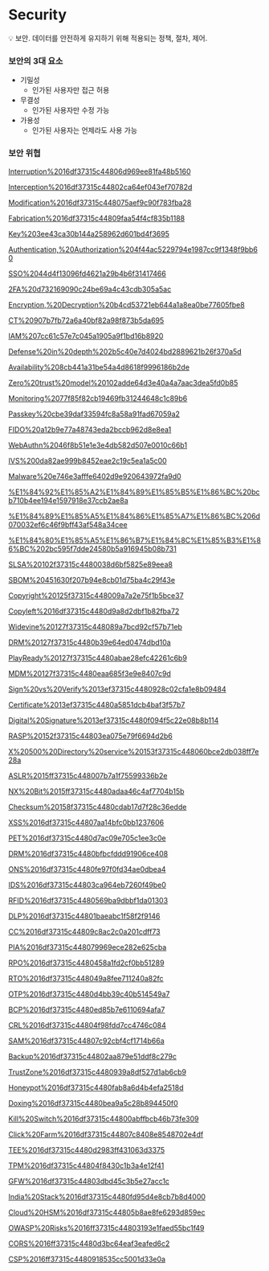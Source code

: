 # Security

<aside>
💡 보안.
데이터를 안전하게 유지하기 위해 적용되는 정책, 절차, 제어.

</aside>

### 보안의 3대 요소

- 기밀성
    - 인가된 사용자만 접근 허용
- 무결성
    - 인가된 사용자만 수정 가능
- 가용성
    - 인가된 사용자는 언제라도 사용 가능

### 보안 위협

[Interruption%2016df37315c44806d969ee81fa48b5160](Interruption%2016df37315c44806d969ee81fa48b5160)

[Interception%2016df37315c44802ca64ef043ef70782d](Interception%2016df37315c44802ca64ef043ef70782d)

[Modification%2016df37315c448075aef9c90f783fba28](Modification%2016df37315c448075aef9c90f783fba28)

[Fabrication%2016df37315c44809faa54f4cf835b1188](Fabrication%2016df37315c44809faa54f4cf835b1188)

[Key%203ee43ca30b144a258962d601bd4f3695](Key%203ee43ca30b144a258962d601bd4f3695)

[Authentication,%20Authorization%204f44ac5229794e1987cc9f1348f9bb60](Authentication,%20Authorization%204f44ac5229794e1987cc9f1348f9bb60)

[SSO%2044d4f13096fd4621a29b4b6f31417466](SSO%2044d4f13096fd4621a29b4b6f31417466)

[2FA%20d732169090c24be69a4c43cdb305a5ac](2FA%20d732169090c24be69a4c43cdb305a5ac)

[Encryption,%20Decryption%20b4cd53721eb644a1a8ea0be77605fbe8](Encryption,%20Decryption%20b4cd53721eb644a1a8ea0be77605fbe8)

[CT%20907b7fb72a6a40bf82a98f873b5da695](CT%20907b7fb72a6a40bf82a98f873b5da695)

[IAM%207cc61c57e7c045a1905a9f1bd16b8920](IAM%207cc61c57e7c045a1905a9f1bd16b8920)

[Defense%20in%20depth%202b5c40e7d4024bd2889621b26f370a5d](Defense%20in%20depth%202b5c40e7d4024bd2889621b26f370a5d)

[Availability%208cb441a31be54a4d8618f9996186b2de](Availability%208cb441a31be54a4d8618f9996186b2de)

[Zero%20trust%20model%20102adde64d3e40a4a7aac3dea5fd0b85](Zero%20trust%20model%20102adde64d3e40a4a7aac3dea5fd0b85)

[Monitoring%2077f85f82cb19469fb31244648c1c89b6](Monitoring%2077f85f82cb19469fb31244648c1c89b6)

[Passkey%20cbe39daf33594fc8a58a91fad67059a2](Passkey%20cbe39daf33594fc8a58a91fad67059a2)

[FIDO%20a12b9e77a48743eda2bccb962d8e8ea1](FIDO%20a12b9e77a48743eda2bccb962d8e8ea1)

[WebAuthn%2046f8b51e1e3e4db582d507e0010c66b1](WebAuthn%2046f8b51e1e3e4db582d507e0010c66b1)

[IVS%200da82ae999b8452eae2c19c5ea1a5c00](IVS%200da82ae999b8452eae2c19c5ea1a5c00)

[Malware%20e746e3afffe6402d9e920643972fa9d0](Malware%20e746e3afffe6402d9e920643972fa9d0)

[%E1%84%92%E1%85%A2%E1%84%89%E1%85%B5%E1%86%BC%20bcb710b4ee194e1597918e37ccb2ae8a](%E1%84%92%E1%85%A2%E1%84%89%E1%85%B5%E1%86%BC%20bcb710b4ee194e1597918e37ccb2ae8a)

[%E1%84%89%E1%85%A5%E1%84%86%E1%85%A7%E1%86%BC%206d070032ef6c46f9bff43af548a34cee](%E1%84%89%E1%85%A5%E1%84%86%E1%85%A7%E1%86%BC%206d070032ef6c46f9bff43af548a34cee)

[%E1%84%80%E1%85%A5%E1%86%B7%E1%84%8C%E1%85%B3%E1%86%BC%202bc595f7dde24580b5a916945b08b731](%E1%84%80%E1%85%A5%E1%86%B7%E1%84%8C%E1%85%B3%E1%86%BC%202bc595f7dde24580b5a916945b08b731)

[SLSA%20102f37315c4480038d6bf5825e89eea8](SLSA%20102f37315c4480038d6bf5825e89eea8)

[SBOM%20451630f207b94e8cb01d75ba4c29f43e](SBOM%20451630f207b94e8cb01d75ba4c29f43e)

[Copyright%20125f37315c448009a7a2e75f1b5bce37](Copyright%20125f37315c448009a7a2e75f1b5bce37)

[Copyleft%2016df37315c4480d9a8d2dbf1b82fba72](Copyleft%2016df37315c4480d9a8d2dbf1b82fba72)

[Widevine%20127f37315c448089a7bcd92cf57b71eb](Widevine%20127f37315c448089a7bcd92cf57b71eb)

[DRM%20127f37315c4480b39e64ed0474dbd10a](DRM%20127f37315c4480b39e64ed0474dbd10a)

[PlayReady%20127f37315c4480abae28efc42261c6b9](PlayReady%20127f37315c4480abae28efc42261c6b9)

[MDM%20127f37315c4480eaa685f3e9e8407c9d](MDM%20127f37315c4480eaa685f3e9e8407c9d)

[Sign%20vs%20Verify%2013ef37315c4480928c02cfa1e8b09484](Sign%20vs%20Verify%2013ef37315c4480928c02cfa1e8b09484)

[Certificate%2013ef37315c4480a5851dcb4baf3f57b7](Certificate%2013ef37315c4480a5851dcb4baf3f57b7)

[Digital%20Signature%2013ef37315c4480f094f5c22e08b8b114](Digital%20Signature%2013ef37315c4480f094f5c22e08b8b114)

[RASP%20152f37315c44803ea075e79f6694d2b6](RASP%20152f37315c44803ea075e79f6694d2b6)

[X%20500%20Directory%20service%20153f37315c448060bce2db038ff7e28a](X%20500%20Directory%20service%20153f37315c448060bce2db038ff7e28a)

[ASLR%2015ff37315c448007b7a1f75599336b2e](ASLR%2015ff37315c448007b7a1f75599336b2e)

[NX%20Bit%2015ff37315c4480adaa46c4af7704b15b](NX%20Bit%2015ff37315c4480adaa46c4af7704b15b)

[Checksum%20158f37315c4480cdab17d7f28c36edde](Checksum%20158f37315c4480cdab17d7f28c36edde)

[XSS%2016df37315c44807aa14bfc0bb1237606](XSS%2016df37315c44807aa14bfc0bb1237606)

[PET%2016df37315c4480d7ac09e705c1ee3c0e](PET%2016df37315c4480d7ac09e705c1ee3c0e)

[DRM%2016df37315c4480bfbcfddd91906ce408](DRM%2016df37315c4480bfbcfddd91906ce408)

[ONS%2016df37315c4480fe97f0fd34ae0dbea4](ONS%2016df37315c4480fe97f0fd34ae0dbea4)

[IDS%2016df37315c44803ca964eb7260f49be0](IDS%2016df37315c44803ca964eb7260f49be0)

[RFID%2016df37315c4480569ba9dbbf1da01303](RFID%2016df37315c4480569ba9dbbf1da01303)

[DLP%2016df37315c44801baeabc1f58f2f9146](DLP%2016df37315c44801baeabc1f58f2f9146)

[CC%2016df37315c44809c8ac2c0a201cdff73](CC%2016df37315c44809c8ac2c0a201cdff73)

[PIA%2016df37315c448079969ece282e625cba](PIA%2016df37315c448079969ece282e625cba)

[RPO%2016df37315c4480458a1fd2cf0bb51289](RPO%2016df37315c4480458a1fd2cf0bb51289)

[RTO%2016df37315c448049a8fee711240a82fc](RTO%2016df37315c448049a8fee711240a82fc)

[OTP%2016df37315c4480d4bb39c40b514549a7](OTP%2016df37315c4480d4bb39c40b514549a7)

[BCP%2016df37315c4480ed85b7e6110694afa7](BCP%2016df37315c4480ed85b7e6110694afa7)

[CRL%2016df37315c44804f98fdd7cc4746c084](CRL%2016df37315c44804f98fdd7cc4746c084)

[SAM%2016df37315c44807c92cbf4cf1714b66a](SAM%2016df37315c44807c92cbf4cf1714b66a)

[Backup%2016df37315c44802aa879e51ddf8c279c](Backup%2016df37315c44802aa879e51ddf8c279c)

[TrustZone%2016df37315c4480939a8df527d1ab6cb9](TrustZone%2016df37315c4480939a8df527d1ab6cb9)

[Honeypot%2016df37315c4480fab8a6d4b4efa2518d](Honeypot%2016df37315c4480fab8a6d4b4efa2518d)

[Doxing%2016df37315c4480bea9a5c28b894450f0](Doxing%2016df37315c4480bea9a5c28b894450f0)

[Kill%20Switch%2016df37315c44800abffbcb46b73fe309](Kill%20Switch%2016df37315c44800abffbcb46b73fe309)

[Click%20Farm%2016df37315c44807c8408e8548702e4df](Click%20Farm%2016df37315c44807c8408e8548702e4df)

[TEE%2016df37315c4480d2983ff431063d3375](TEE%2016df37315c4480d2983ff431063d3375)

[TPM%2016df37315c44804f8430c1b3a4e12f41](TPM%2016df37315c44804f8430c1b3a4e12f41)

[GFW%2016df37315c44803dbd45c3b5e27acc1c](GFW%2016df37315c44803dbd45c3b5e27acc1c)

[India%20Stack%2016df37315c4480fd95d4e8cb7b8d4000](India%20Stack%2016df37315c4480fd95d4e8cb7b8d4000)

[Cloud%20HSM%2016df37315c44805b8ae8fe6293d859ec](Cloud%20HSM%2016df37315c44805b8ae8fe6293d859ec)

[OWASP%20Risks%2016ff37315c44803193e1faed55bc1f49](OWASP%20Risks%2016ff37315c44803193e1faed55bc1f49)

[CORS%2016ff37315c4480d3bc64eaf3eafed6c2](CORS%2016ff37315c4480d3bc64eaf3eafed6c2)

[CSP%2016ff37315c4480918535cc5001d33e0a](CSP%2016ff37315c4480918535cc5001d33e0a)